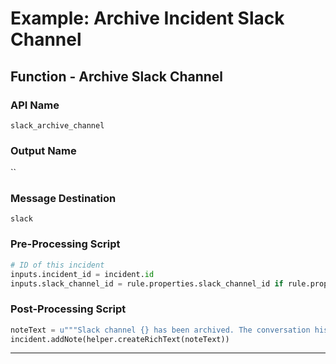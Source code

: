 <!--
    DO NOT MANUALLY EDIT THIS FILE
    THIS FILE IS AUTOMATICALLY GENERATED WITH resilient-sdk codegen
-->

# Example: Archive Incident Slack Channel

## Function - Archive Slack Channel

### API Name
`slack_archive_channel`

### Output Name
``

### Message Destination
`slack`

### Pre-Processing Script
```python
# ID of this incident
inputs.incident_id = incident.id
inputs.slack_channel_id = rule.properties.slack_channel_id if rule.properties.slack_channel_id else inputs.slack_channel_id

```

### Post-Processing Script
```python
noteText = u"""Slack channel {} has been archived. The conversation history has been saved as an attachment.""".format(results.channel)
incident.addNote(helper.createRichText(noteText))
```

---

